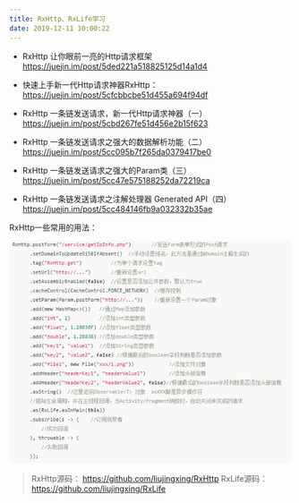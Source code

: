 ```yaml
---
title: RxHttp、RxLife学习
date: 2019-12-11 10:00:22
---
```


- RxHttp 让你眼前一亮的Http请求框架
https://juejin.im/post/5ded221a518825125d14a1d4

- 快速上手新一代Http请求神器RxHttp： 
https://juejin.im/post/5cfcbbcbe51d455a694f94df

- RxHttp 一条链发送请求，新一代Http请求神器（一） 
https://juejin.im/post/5cbd267fe51d456e2b15f623

- RxHttp 一条链发送请求之强大的数据解析功能（二） 
https://juejin.im/post/5cc095b7f265da0379417be0

- RxHttp 一条链发送请求之强大的Param类（三） 
https://juejin.im/post/5cc47e575188252da72219ca

- RxHttp 一条链发送请求之注解处理器 Generated API（四） 
https://juejin.im/post/5cc484146fb9a032332b35ae

RxHttp一些常用的用法：

<img src="/images/20191211_RxHttp一些常用的用法.png" class="nofancybox"/>

> RxHttp源码： 
https://github.com/liujingxing/RxHttp
RxLife源码：
https://github.com/liujingxing/RxLife